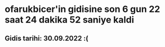# ofarukbicer'in gidisine son 6 gun 22 saat 24 dakika 52 saniye kaldi

## Gidis tarihi: 30.09.2022 :(